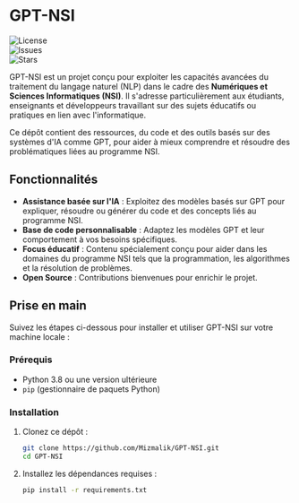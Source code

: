 # GPT-NSI

![License](https://img.shields.io/github/license/Mizmalik/GPT-NSI)  
![Issues](https://img.shields.io/github/issues/Mizmalik/GPT-NSI)  
![Stars](https://img.shields.io/github/stars/Mizmalik/GPT-NSI)  

GPT-NSI est un projet conçu pour exploiter les capacités avancées du traitement du langage naturel (NLP) dans le cadre des **Numériques et Sciences Informatiques (NSI)**. Il s'adresse particulièrement aux étudiants, enseignants et développeurs travaillant sur des sujets éducatifs ou pratiques en lien avec l'informatique.

Ce dépôt contient des ressources, du code et des outils basés sur des systèmes d'IA comme GPT, pour aider à mieux comprendre et résoudre des problématiques liées au programme NSI.

## Fonctionnalités

- **Assistance basée sur l'IA** : Exploitez des modèles basés sur GPT pour expliquer, résoudre ou générer du code et des concepts liés au programme NSI.
- **Base de code personnalisable** : Adaptez les modèles GPT et leur comportement à vos besoins spécifiques.
- **Focus éducatif** : Contenu spécialement conçu pour aider dans les domaines du programme NSI tels que la programmation, les algorithmes et la résolution de problèmes.
- **Open Source** : Contributions bienvenues pour enrichir le projet.

## Prise en main

Suivez les étapes ci-dessous pour installer et utiliser GPT-NSI sur votre machine locale :

### Prérequis

- Python 3.8 ou une version ultérieure
- `pip` (gestionnaire de paquets Python)

### Installation

1. Clonez ce dépôt :
   ```bash
   git clone https://github.com/Mizmalik/GPT-NSI.git
   cd GPT-NSI
   ```

2. Installez les dépendances requises :
   ```bash
   pip install -r requirements.txt
   ```
